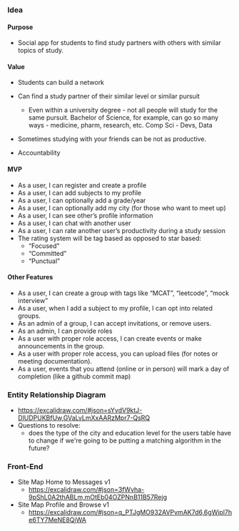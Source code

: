 ### Idea

#### Purpose

- Social app for students to find study partners with others with similar topics of study.

#### Value

- Students can build a network

- Can find a study partner of their similar level or similar pursuit
  - Even within a university degree - not all people will study for the same pursuit. Bachelor of Science, for example, can go so many ways - medicine, pharm, research, etc. Comp Sci - Devs, Data
- Sometimes studying with your friends can be not as productive.
- Accountability

#### MVP

- As a user, I can register and create a profile
- As a user, I can add subjects to my profile
- As a user, I can optionally add a grade/year
- As a user, I can optionally add my city (for those who want to meet up)
- As a user, I can see other’s profile information
- As a user, I can chat with another user
- As a user, I can rate another user’s productivity during a study session
- The rating system will be tag based as opposed to star based:
  - “Focused”
  - “Committed”
  - “Punctual”

#### Other Features

- As a user, I can create a group with tags like “MCAT”, “leetcode”, “mock interview”
- As a user, when I add a subject to my profile, I can opt into related groups.
- As an admin of a group, I can accept invitations, or remove users.
- As an admin, I can provide roles
- As a user with proper role access, I can create events or make announcements in the group.
- As a user with proper role access, you can upload files (for notes or meeting documentation).
- As a user, events that you attend (online or in person) will mark a day of completion (like a github commit map)

### Entity Relationship Diagram

- https://excalidraw.com/#json=sYvdV9ktJ-DlUDPUKBfUw,GVaLvLmXxAARzMpr7-QsRQ
- Questions to resolve:
  - does the type of the city and education level for the users table have to change if we're going to be putting a matching algorithm in the future?

### Front-End

- Site Map Home to Messages v1
  - https://excalidraw.com/#json=3fWvha-9pShL0A2thABLm,mOtEb04OZPNnB11B57Rejg
- Site Map Profile and Browse v1
  - https://excalidraw.com/#json=q_PTJgMO932AVPvmAK7d6,6gWipl7he6TY7MeNE8QjWA
